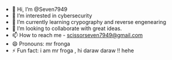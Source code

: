 - 👋 Hi, I’m @Seven7949
- 👀 I’m interested in cybersecurity 
- 🌱 I’m currently learning crypography and reverse engenearing 
- 💞️ I’m looking to collaborate with great ideas.
- 📫 How to reach me - scissorseven7949@gmail.com
- 😄 Pronouns: mr fronga 
- ⚡ Fun fact: i am mr froga , hi daraw daraw !! hehe

<!---
Seven7949/Seven7949 is a ✨ special ✨ repository because its `README.md` (this file) appears on your GitHub profile.
You can click the Preview link to take a look at your changes.
--->
